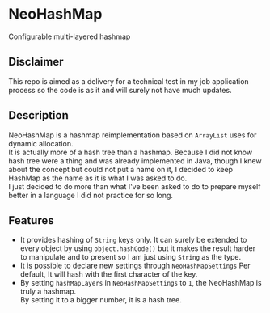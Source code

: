 # NeoHashMap
Configurable multi-layered hashmap  

## Disclaimer
This repo is aimed as a delivery for a technical test in my job application process so the code is as it and will surely not have much updates.

## Description 
NeoHashMap is a hashmap reimplementation based on ``ArrayList`` uses for dynamic allocation.  
It is actually more of a hash tree than a hashmap. Because I did not know hash tree were a thing and was already implemented in Java, though I knew about the concept but could not put a name on it, I decided to keep HashMap as the name as it is what I was asked to do.  
I just decided to do more than what I've been asked to do to prepare myself better in a language I did not practice for so long.

## Features
* It provides hashing of ``String`` keys only. It can surely be extended to every object by using ``object.hashCode()`` but it makes the result harder to manipulate and to present so I am just using ``String`` as the type.
* It is possible to declare new settings through ``NeoHashMapSettings``
Per default, It will hash with the first character of the key.
* By setting ``hashMapLayers`` in ``NeoHashMapSettings`` to ``1``, the NeoHashMap is truly a hashmap.  
By setting it to a bigger number, it is a hash tree.